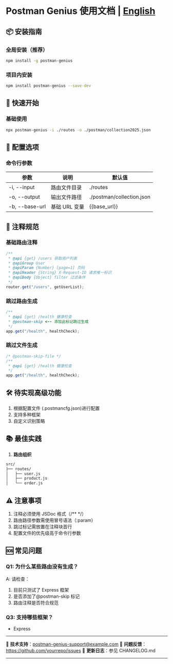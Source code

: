 # Postman Genius 使用文档 | [English](README.md)

## 📦 安装指南

### 全局安装（推荐）

```bash
npm install -g postman-genius
```

### 项目内安装

```bash
npm install postman-genius --save-dev
```

## 🚀 快速开始

### 基础使用

```bash
npx postman-genius -i ./routes -o ./postman/collection2025.json
```

## 🔧 配置选项

### 命令行参数

| 参数                 | 说明          | 默认值                    |
| -------------------- | ------------- | ------------------------- |
| -i, --input <path>   | 路由文件目录  | ./routes                  |
| -o, --output <path>  | 输出文件路径  | ./postman/collection.json |
| -b, --base-url <url> | 基础 URL 变量 | {{base_url}}              |

## 📝 注释规范

### 基础路由注释

```javascript
/**
 * @api {get} /users 获取用户列表
 * @apiGroup User
 * @apiParam {Number} [page=1] 页码
 * @apiHeader {String} X-Request-ID 请求唯一标识
 * @apiBody {Object} filter 过滤条件
 */
router.get("/users", getUserList);
```

### 跳过路由生成

```javascript
/**
 * @api {get} /health 健康检查
 * @postman-skip <-- 添加此标记跳过生成
 */
app.get("/health", healthCheck);
```

### 跳过文件生成

```javascript
/* @postman-skip-file */
/**
 * @api {get} /health 健康检查
 */
app.get("/health", healthCheck);
```

## 🛠 待实现高级功能

1. 根据配置文件 (.postmancfg.json)进行配置
2. 支持多种框架
3. 自定义识别策略

## 📚 最佳实践

1. **路由组织**

```bash
src/
├── routes/
│   ├── user.js
│   ├── product.js
│   └── order.js
```

## ⚠️ 注意事项

1. 注释必须使用 JSDoc 格式（/\*\* \*/）
2. 路由路径参数需使用冒号语法（:param）
3. 跳过标记需放置在注释块首行
4. 配置文件的优先级高于命令行参数

## 🆘 常见问题

### Q1: 为什么某些路由没有生成？

A: 请检查：

1. 目前只测试了 Express 框架
2. 是否添加了@postman-skip 标记
3. 路由注释是否符合规范

### Q3: 支持哪些框架？

- Express

---

📧 **技术支持**：postman-genius-support@example.com
🐛 **问题反馈**：https://github.com/yourrepo/issues
📜 **更新日志**：参见 CHANGELOG.md

---
